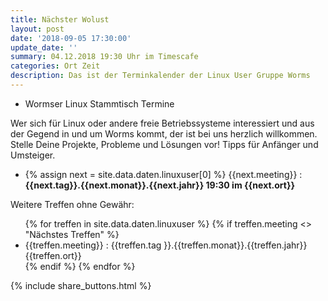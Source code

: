 ```yaml
---
title: Nächster Wolust
layout: post
date: '2018-09-05 17:30:00'
update_date: ''
summary: 04.12.2018 19:30 Uhr im Timescafe
categories: Ort Zeit
description: Das ist der Terminkalender der Linux User Gruppe Worms
---
```

<ul>
<li>Wormser Linux Stammtisch Termine</li>
</ul>
Wer sich für Linux oder andere freie Betriebssysteme interessiert und aus der Gegend in und um Worms kommt, der ist bei uns herzlich willkommen. Stelle Deine Projekte, Probleme und Lösungen vor! Tipps für Anfänger und Umsteiger.
<ul>
<li>
{% assign next = site.data.daten.linuxuser[0] %}
{{next.meeting}} :
<strong> {{next.tag}}.{{next.monat}}.{{next.jahr}} 19:30 im {{next.ort}} </strong>
</li>
</ul>
Weitere Treffen ohne Gewähr:
<ul>
{% for treffen  in site.data.daten.linuxuser %}
   {% if treffen.meeting <> "Nächstes Treffen" %}
 <li>
 {{treffen.meeting}} :
     {{treffen.tag }}.{{treffen.monat}}.{{treffen.jahr}} {{treffen.ort}}
 </li>  
  {% endif %}
{% endfor %}
</ul>


{% include share_buttons.html %}

